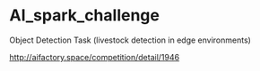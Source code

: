 # AI_spark_challenge
Object Detection Task (livestock detection in edge environments) 

http://aifactory.space/competition/detail/1946



